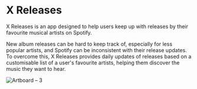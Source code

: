 # X Releases

X Releases is an app designed to help users keep up with releases by their favourite musical artists on Spotify. 

New album releases can be hard to keep track of, especially for less popular artists, and Spotify can be inconsistent with their release updates. To overcome this, X Releases provides daily updates of releases based on a customisable list of a user's favourite artists, helping them discover the music they want to hear.

![Artboard – 3](https://user-images.githubusercontent.com/46725252/173268894-7893ad8e-b27d-496e-9330-0058afd77dce.png)

